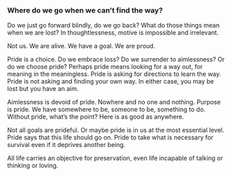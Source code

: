 ### Where do we go when we can’t find the way? 

Do we just go forward blindly, do we go back? What do those things mean when we are lost? In thoughtlessness, motive is impossible and irrelevant. 

Not us. We are alive. We have a goal. We are proud. 

Pride is a choice.  Do we embrace loss? Do we surrender to aimlessness? Or do we choose pride? Perhaps pride means looking for a way out, for meaning in the meaningless. Pride is asking for directions to learn the way. Pride is not asking and finding your own way. In either case, you may be lost but you have an aim. 

Aimlessness is devoid of pride. Nowhere and no one and nothing. Purpose is pride. We have somewhere to be, someone to be, something to do. Without pride, what’s the point? Here is as good as anywhere.

Not all goals are prideful. Or maybe pride is in us at the most essential level. Pride says that this life should go on. Pride to take what is necessary for survival even if it deprives another being.

All life carries an objective for preservation, even life incapable of talking or thinking or loving.


